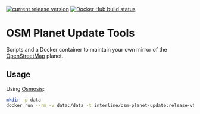 [![current release version](https://img.shields.io/github/release/interline-io/osm-planet-update.svg)](https://github.com/interline-io/osm-planet-update/releases)
[![Docker Hub build status](https://img.shields.io/docker/build/interline/osm-planet-update.svg)](https://hub.docker.com/r/interline/osm-planet-update/)

# OSM Planet Update Tools

Scripts and a Docker container to maintain your own mirror of the [OpenStreetMap](http://www.openstreetmap.org) planet.

## Usage

Using [Osmosis](https://wiki.openstreetmap.org/wiki/Osmosis):

```sh
mkdir -p data
docker run --rm -v data:/data -t interline/osm-planet-update:release-v0.1.1 
```
